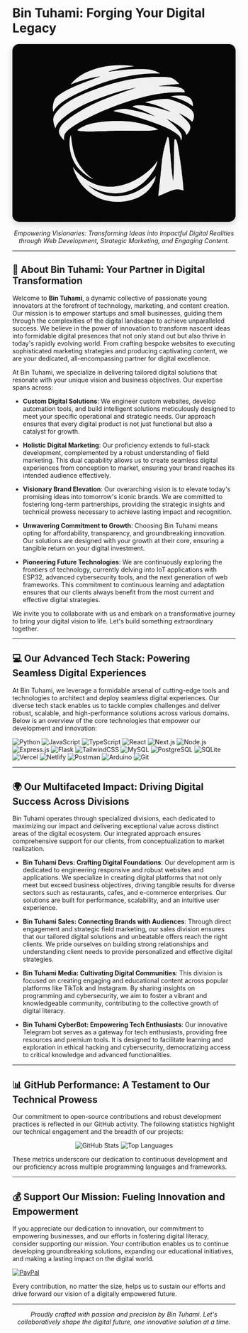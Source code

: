 # Bin Tuhami: Forging Your Digital Legacy

<p align="center">
  <img src="./logo.jpg" alt="Bin Tuhami's Banner" width="1200" height="400" style="border-radius: 15px; box-shadow: 0 4px 15px rgba(0,0,0,0.2);" />
</p>

<p align="center">
  <em>Empowering Visionaries: Transforming Ideas into Impactful Digital Realities through Web Development, Strategic Marketing, and Engaging Content.</em>
</p>

---

## 🌟 About Bin Tuhami: Your Partner in Digital Transformation

Welcome to **Bin Tuhami**, a dynamic collective of passionate young innovators at the forefront of technology, marketing, and content creation. Our mission is to empower startups and small businesses, guiding them through the complexities of the digital landscape to achieve unparalleled success. We believe in the power of innovation to transform nascent ideas into formidable digital presences that not only stand out but also thrive in today's rapidly evolving world. From crafting bespoke websites to executing sophisticated marketing strategies and producing captivating content, we are your dedicated, all-encompassing partner for digital excellence.

At Bin Tuhami, we specialize in delivering tailored digital solutions that resonate with your unique vision and business objectives. Our expertise spans across:

*   **Custom Digital Solutions**: We engineer custom websites, develop automation tools, and build intelligent solutions meticulously designed to meet your specific operational and strategic needs. Our approach ensures that every digital product is not just functional but also a catalyst for growth.

*   **Holistic Digital Marketing**: Our proficiency extends to full-stack development, complemented by a robust understanding of field marketing. This dual capability allows us to create seamless digital experiences from conception to market, ensuring your brand reaches its intended audience effectively.

*   **Visionary Brand Elevation**: Our overarching vision is to elevate today's promising ideas into tomorrow's iconic brands. We are committed to fostering long-term partnerships, providing the strategic insights and technical prowess necessary to achieve lasting impact and recognition.

*   **Unwavering Commitment to Growth**: Choosing Bin Tuhami means opting for affordability, transparency, and groundbreaking innovation. Our solutions are designed with your growth at their core, ensuring a tangible return on your digital investment.

*   **Pioneering Future Technologies**: We are continuously exploring the frontiers of technology, currently delving into IoT applications with ESP32, advanced cybersecurity tools, and the next generation of web frameworks. This commitment to continuous learning and adaptation ensures that our clients always benefit from the most current and effective digital strategies.

We invite you to collaborate with us and embark on a transformative journey to bring your digital vision to life. Let's build something extraordinary together.

---

## 💻 Our Advanced Tech Stack: Powering Seamless Digital Experiences

At Bin Tuhami, we leverage a formidable arsenal of cutting-edge tools and technologies to architect and deploy seamless digital experiences. Our diverse tech stack enables us to tackle complex challenges and deliver robust, scalable, and high-performance solutions across various domains. Below is an overview of the core technologies that empower our development and innovation:

![Python](https://img.shields.io/badge/python-3670A0?style=for-the-badge&logo=python&logoColor=ffdd54) 
![JavaScript](https://img.shields.io/badge/javascript-%23323330.svg?style=for-the-badge&logo=javascript&logoColor=%23F7DF1E) 
![TypeScript](https://img.shields.io/badge/typescript-%23007ACC.svg?style=for-the-badge&logo=typescript&logoColor=white) 
![React](https://img.shields.io/badge/react-%2320232a.svg?style=for-the-badge&logo=react&logoColor=%2361DAFB) 
![Next.js](https://img.shields.io/badge/Next-black?style=for-the-badge&logo=next.js&logoColor=white) 
![Node.js](https://img.shields.io/badge/node.js-6DA55F?style=for-the-badge&logo=node.js&logoColor=white) 
![Express.js](https://img.shields.io/badge/express.js-%23404d59.svg?style=for-the-badge&logo=express&logoColor=%2361DAFB) 
![Flask](https://img.shields.io/badge/flask-%23000.svg?style=for-the-badge&logo=flask&logoColor=white) 
![TailwindCSS](https://img.shields.io/badge/tailwindcss-%2338B2AC.svg?style=for-the-badge&logo=tailwind-css&logoColor=white) 
![MySQL](https://img.shields.io/badge/mysql-4479A1.svg?style-for-the-badge&logo=mysql&logoColor=white) 
![PostgreSQL](https://img.shields.io/badge/postgres-%23316192.svg?style-for-the-badge&logo=postgresql&logoColor=white) 
![SQLite](https://img.shields.io/badge/sqlite-%2307405e.svg?style-for-the-badge&logo=sqlite&logoColor=white) 
![Vercel](https://img.shields.io/badge/vercel-%23000000.svg?style-for-the-badge&logo=vercel&logoColor=white) 
![Netlify](https://img.shields.io/badge/netlify-%23000000.svg?style-for-the-badge&logo=netlify&logoColor=#00C7B7) 
![Postman](https://img.shields.io/badge/Postman-FF6C37?style-for-the-badge&logo=postman&logoColor=white) 
![Arduino](https://img.shields.io/badge/Arduino-00979D?style-for-the-badge&logo=arduino&logoColor=white) 
![Git](https://img.shields.io/badge/git-%e84e31.svg?style-for-the-badge&logo=git&logoColor=white)

---

## 🌍 Our Multifaceted Impact: Driving Digital Success Across Divisions

Bin Tuhami operates through specialized divisions, each dedicated to maximizing our impact and delivering exceptional value across distinct areas of the digital ecosystem. Our integrated approach ensures comprehensive support for our clients, from conceptualization to market realization.

*   **Bin Tuhami Devs: Crafting Digital Foundations**: Our development arm is dedicated to engineering responsive and robust websites and applications. We specialize in creating digital platforms that not only meet but exceed business objectives, driving tangible results for diverse sectors such as restaurants, cafes, and e-commerce enterprises. Our solutions are built for performance, scalability, and an intuitive user experience.

*   **Bin Tuhami Sales: Connecting Brands with Audiences**: Through direct engagement and strategic field marketing, our sales division ensures that our tailored digital solutions and unbeatable offers reach the right clients. We pride ourselves on building strong relationships and understanding client needs to provide personalized and effective digital strategies.

*   **Bin Tuhami Media: Cultivating Digital Communities**: This division is focused on creating engaging and educational content across popular platforms like TikTok and Instagram. By sharing insights on programming and cybersecurity, we aim to foster a vibrant and knowledgeable community, contributing to the collective growth of digital literacy.

*   **Bin Tuhami CyberBot: Empowering Tech Enthusiasts**: Our innovative Telegram bot serves as a gateway for tech enthusiasts, providing free resources and premium tools. It is designed to facilitate learning and exploration in ethical hacking and cybersecurity, democratizing access to critical knowledge and advanced functionalities.

---

## 📊 GitHub Performance: A Testament to Our Technical Prowess

Our commitment to open-source contributions and robust development practices is reflected in our GitHub activity. The following statistics highlight our technical engagement and the breadth of our projects:

<p align="center">
  <img src="https://github-readme-stats.vercel.app/api?username=BinTuhami&show_icons=true&theme=radical&hide_border=true" alt="GitHub Stats" />
  <img src="https://github-readme-stats.vercel.app/api/top-langs/?username=BinTuhami&layout=compact&theme=radical&hide_border=true" alt="Top Languages" />
</p>

These metrics underscore our dedication to continuous development and our proficiency across multiple programming languages and frameworks.

---

## 💰 Support Our Mission: Fueling Innovation and Empowerment

If you appreciate our dedication to innovation, our commitment to empowering businesses, and our efforts in fostering digital literacy, consider supporting our mission. Your contribution enables us to continue developing groundbreaking solutions, expanding our educational initiatives, and making a lasting impact on the digital world.

[![PayPal](https://img.shields.io/badge/PayPal-00457C?style=for-the-badge&logo=paypal&logoColor=black)](https://paypal.me/BinTuhami) 

Every contribution, no matter the size, helps us to sustain our efforts and drive forward our vision of a digitally empowered future.

---

<p align="center">
  <em>Proudly crafted with passion and precision by Bin Tuhami. Let's collaboratively shape the digital future, one innovative solution at a time.</em>
</p>

